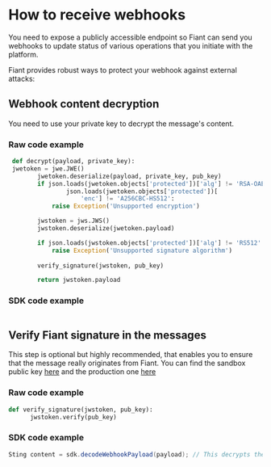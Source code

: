 # How to receive webhooks
You need to expose a publicly accessible endpoint so Fiant can send you webhooks to update status of various operations that you initiate with the platform.

Fiant provides robust ways to protect your webhook against external attacks:

## Webhook content decryption
You need to use your private key to decrypt the message's content.
### Raw code example
```python
 def decrypt(payload, private_key):
 jwetoken = jwe.JWE()
        jwetoken.deserialize(payload, private_key, pub_key)
        if json.loads(jwetoken.objects['protected'])['alg'] != 'RSA-OAEP-256' or \
                json.loads(jwetoken.objects['protected'])[
                    'enc'] != 'A256CBC-HS512':
            raise Exception('Unsupported encryption')

        jwstoken = jws.JWS()
        jwstoken.deserialize(jwetoken.payload)

        if json.loads(jwstoken.objects['protected'])['alg'] != 'RS512':
            raise Exception('Unsupported signature algorithm')
        
        verify_signature(jwstoken, pub_key)

        return jwstoken.payload
```
### SDK code example
```java

```

## Verify Fiant signature in the messages
This step is optional but highly recommended, that enables you to ensure that the message really originates from Fiant.
You can find the sandbox public key [here](sandbox.pub) and the production one [here](prod.pub) 

### Raw code example
```python
def verify_signature(jwstoken, pub_key):
      jwstoken.verify(pub_key)
```
### SDK code example
```java
Sting content = sdk.decodeWebhookPayload(payload); // This decrypts the webhook content and verify the PTI signature.
```